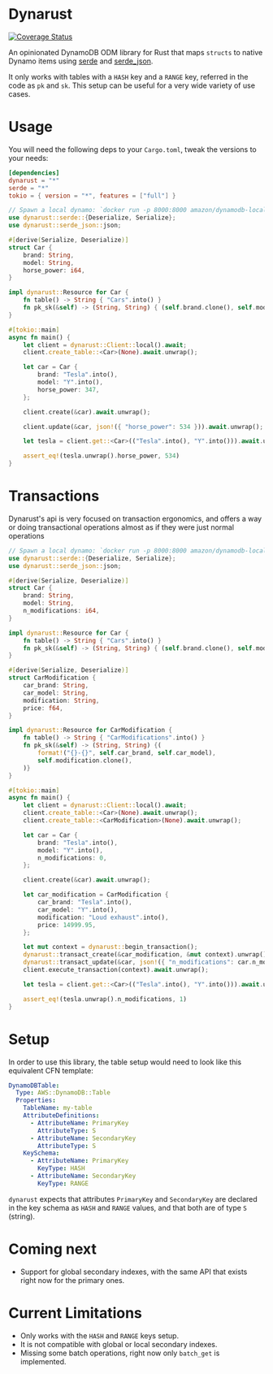 # Dynarust

[![Coverage Status](https://coveralls.io/repos/github/gabotechs/dynarust/badge.svg?branch=main)](https://coveralls.io/github/gabotechs/dynarust?branch=main)

An opinionated DynamoDB ODM library for Rust that maps `structs`
to native Dynamo items using [serde](https://github.com/serde-rs/serde)
and [serde_json](https://github.com/serde-rs/json).

It only works with tables with a `HASH` key and a `RANGE` key, referred in
the code as `pk` and `sk`. This setup can be useful for a very wide variety
of use cases.

# Usage

You will need the following deps to your `Cargo.toml`, tweak the versions to your needs:

```toml
[dependencies]
dynarust = "*"
serde = "*"
tokio = { version = "*", features = ["full"] }
```

```rust
// Spawn a local dynamo: `docker run -p 8000:8000 amazon/dynamodb-local`
use dynarust::serde::{Deserialize, Serialize};
use dynarust::serde_json::json;

#[derive(Serialize, Deserialize)]
struct Car {
    brand: String,
    model: String,
    horse_power: i64,
}

impl dynarust::Resource for Car {
    fn table() -> String { "Cars".into() }
    fn pk_sk(&self) -> (String, String) { (self.brand.clone(), self.model.clone()) }
}

#[tokio::main]
async fn main() {
    let client = dynarust::Client::local().await;
    client.create_table::<Car>(None).await.unwrap();

    let car = Car {
        brand: "Tesla".into(),
        model: "Y".into(),
        horse_power: 347,
    };

    client.create(&car).await.unwrap();

    client.update(&car, json!({ "horse_power": 534 })).await.unwrap();

    let tesla = client.get::<Car>(("Tesla".into(), "Y".into())).await.unwrap();

    assert_eq!(tesla.unwrap().horse_power, 534)
}
```

# Transactions

Dynarust's api is very focused on transaction ergonomics, and offers a way or doing transactional operations
almost as if they were just normal operations

```rust
// Spawn a local dynamo: `docker run -p 8000:8000 amazon/dynamodb-local`
use dynarust::serde::{Deserialize, Serialize};
use dynarust::serde_json::json;

#[derive(Serialize, Deserialize)]
struct Car {
    brand: String,
    model: String,
    n_modifications: i64,
}

impl dynarust::Resource for Car {
    fn table() -> String { "Cars".into() }
    fn pk_sk(&self) -> (String, String) { (self.brand.clone(), self.model.clone()) }
}

#[derive(Serialize, Deserialize)]
struct CarModification {
    car_brand: String,
    car_model: String,
    modification: String,
    price: f64,
}

impl dynarust::Resource for CarModification {
    fn table() -> String { "CarModifications".into() }
    fn pk_sk(&self) -> (String, String) {(
        format!("{}-{}", self.car_brand, self.car_model),
        self.modification.clone(),
    )}
}

#[tokio::main]
async fn main() {
    let client = dynarust::Client::local().await;
    client.create_table::<Car>(None).await.unwrap();
    client.create_table::<CarModification>(None).await.unwrap();

    let car = Car {
        brand: "Tesla".into(),
        model: "Y".into(),
        n_modifications: 0,
    };

    client.create(&car).await.unwrap();

    let car_modification = CarModification {
        car_brand: "Tesla".into(),
        car_model: "Y".into(),
        modification: "Loud exhaust".into(),
        price: 14999.95,
    };

    let mut context = dynarust::begin_transaction();
    dynarust::transact_create(&car_modification, &mut context).unwrap();
    dynarust::transact_update(&car, json!({ "n_modifications": car.n_modifications + 1 }), &mut context).unwrap();
    client.execute_transaction(context).await.unwrap();

    let tesla = client.get::<Car>(("Tesla".into(), "Y".into())).await.unwrap();

    assert_eq!(tesla.unwrap().n_modifications, 1)
}
```

# Setup

In order to use this library, the table setup would need to look like this equivalent CFN template:
```yaml
DynamoDBTable:
  Type: AWS::DynamoDB::Table
  Properties:
    TableName: my-table
    AttributeDefinitions:
      - AttributeName: PrimaryKey
        AttributeType: S
      - AttributeName: SecondaryKey
        AttributeType: S
    KeySchema:
      - AttributeName: PrimaryKey
        KeyType: HASH
      - AttributeName: SecondaryKey
        KeyType: RANGE
```

`dynarust` expects that attributes `PrimaryKey` and `SecondaryKey` are declared in the key schema
as `HASH` and `RANGE` values, and that both are of type `S` (string).


# Coming next

- Support for global secondary indexes, with the same API that exists right now for the
primary ones.

# Current Limitations

- Only works with the `HASH` and `RANGE` keys setup.
- It is not compatible with global or local secondary indexes.
- Missing some batch operations, right now only `batch_get` is implemented.
